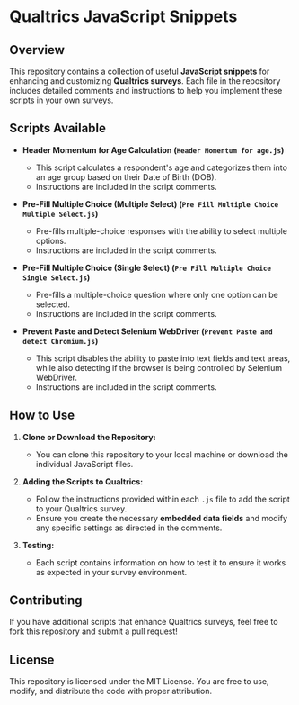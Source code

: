 # Qualtrics JavaScript Snippets

## Overview

This repository contains a collection of useful **JavaScript snippets** for enhancing and customizing **Qualtrics surveys**. Each file in the repository includes detailed comments and instructions to help you implement these scripts in your own surveys.

## Scripts Available

- **Header Momentum for Age Calculation (`Header Momentum for age.js`)**
  - This script calculates a respondent's age and categorizes them into an age group based on their Date of Birth (DOB).
  - Instructions are included in the script comments.

- **Pre-Fill Multiple Choice (Multiple Select) (`Pre Fill Multiple Choice Multiple Select.js`)**
  - Pre-fills multiple-choice responses with the ability to select multiple options.
  - Instructions are included in the script comments.

- **Pre-Fill Multiple Choice (Single Select) (`Pre Fill Multiple Choice Single Select.js`)**
  - Pre-fills a multiple-choice question where only one option can be selected.
  - Instructions are included in the script comments.

- **Prevent Paste and Detect Selenium WebDriver (`Prevent Paste and detect Chromium.js`)**
  - This script disables the ability to paste into text fields and text areas, while also detecting if the browser is being controlled by Selenium WebDriver.
  - Instructions are included in the script comments.

## How to Use

1. **Clone or Download the Repository:**
   - You can clone this repository to your local machine or download the individual JavaScript files.

2. **Adding the Scripts to Qualtrics:**
   - Follow the instructions provided within each `.js` file to add the script to your Qualtrics survey.
   - Ensure you create the necessary **embedded data fields** and modify any specific settings as directed in the comments.

3. **Testing:**
   - Each script contains information on how to test it to ensure it works as expected in your survey environment.

## Contributing

If you have additional scripts that enhance Qualtrics surveys, feel free to fork this repository and submit a pull request!

## License

This repository is licensed under the MIT License. You are free to use, modify, and distribute the code with proper attribution.

